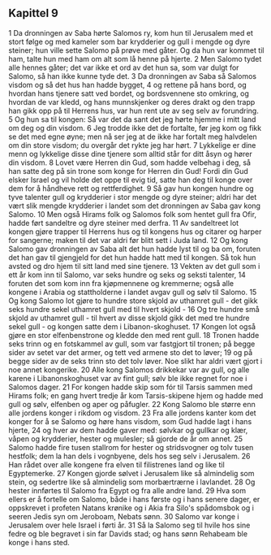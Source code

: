 ## Kapittel 9

1 Da dronningen av Saba hørte Salomos ry, kom hun til Jerusalem med et stort følge og med kameler som bar krydderier og gull i mengde og dyre steiner; hun ville sette Salomo på prøve med gåter. Og da hun var kommet til ham, talte hun med ham om alt som lå henne på hjerte.
2 Men Salomo tydet alle hennes gåter; det var ikke et ord av det hun sa, som var dulgt for Salomo, så han ikke kunne tyde det.
3 Da dronningen av Saba så Salomos visdom og så det hus han hadde bygget,
4 og rettene på hans bord, og hvordan hans tjenere satt ved bordet, og bordsvennene sto omkring, og hvordan de var kledd, og hans munnskjenker og deres drakt og den trapp han gikk opp på til Herrens hus, var hun rent ute av seg selv av forundring.
5 Og hun sa til kongen: Så var det da sant det jeg hørte hjemme i mitt land om deg og din visdom.
6 Jeg trodde ikke det de fortalte, før jeg kom og fikk se det med egne øyne; men nå ser jeg at de ikke har fortalt meg halvdelen om din store visdom; du overgår det rykte jeg har hørt.
7 Lykkelige er dine menn og lykkelige disse dine tjenere som alltid står for ditt åsyn og hører din visdom.
8 Lovet være Herren din Gud, som hadde velbehag i deg, så han satte deg på sin trone som konge for Herren din Gud! Fordi din Gud elsker Israel og vil holde det oppe til evig tid, satte han deg til konge over dem for å håndheve rett og rettferdighet.
9 Så gav hun kongen hundre og tyve talenter gull og krydderier i stor mengde og dyre steiner; aldri har det vært slik mengde krydderier i landet som det dronningen av Saba gav kong Salomo.
10 Men også Hirams folk og Salomos folk som hentet gull fra Ofir, hadde ført sandeltre og dyre steiner med derfra.
11 Av sandeltreet lot kongen gjøre trapper til Herrens hus og til kongens hus og citarer og harper for sangerne; maken til det var aldri før blitt sett i Juda land.
12 Og kong Salomo gav dronningen av Saba alt det hun hadde lyst til og ba om, foruten det han gav til gjengjeld for det hun hadde hatt med til kongen. Så tok hun avsted og dro hjem til sitt land med sine tjenere.
13 Vekten av det gull som i ett år kom inn til Salomo, var seks hundre og seks og seksti talenter,
14 foruten det som kom inn fra kjøpmennene og kremmerne; også alle kongene i Arabia og stattholderne i landet avgav gull og sølv til Salomo.
15 Og kong Salomo lot gjøre to hundre store skjold av uthamret gull - det gikk seks hundre sekel uthamret gull med til hvert skjold -
16 Og tre hundre små skjold av uthamret gull - til hvert av disse skjold gikk det med tre hundre sekel gull - og kongen satte dem i Libanon-skoghuset.
17 Kongen lot også gjøre en stor elfenbenstrone og kledde den med rent gull.
18 Tronen hadde seks trinn og en fotskammel av gull, som var fastgjort til tronen; på begge sider av setet var det armer, og tett ved armene sto det to løver;
19 og på begge sider av de seks trinn sto det tolv løver. Noe slikt har aldri vært gjort i noe annet kongerike.
20 Alle kong Salomos drikkekar var av gull, og alle karene i Libanonskoghuset var av fint gull; sølv ble ikke regnet for noe i Salomos dager.
21 For kongen hadde skip som fór til Tarsis sammen med Hirams folk; en gang hvert tredje år kom Tarsis-skipene hjem og hadde med gull og sølv, elfenben og aper og påfugler.
22 Kong Salomo ble større enn alle jordens konger i rikdom og visdom.
23 Fra alle jordens kanter kom det konger for å se Salomo og høre hans visdom, som Gud hadde lagt i hans hjerte,
24 og hver av dem hadde gaver med: sølvkar og gullkar og klær, våpen og krydderier, hester og mulesler; så gjorde de år om annet.
25 Salomo hadde fire tusen stallrom for hester og stridsvogner og tolv tusen hestfolk; dem la han dels i vognbyene, dels hos seg selv i Jerusalem.
26 Han rådet over alle kongene fra elven til filistrenes land og like til Egyptemerke.
27 Kongen gjorde sølvet i Jerusalem like så almindelig som stein, og sedertre like så almindelig som morbærtrærne i lavlandet.
28 Og hester innførtes til Salomo fra Egypt og fra alle andre land.
29 Hva som ellers er å fortelle om Salomo, både i hans første og i hans senere dager, er oppskrevet i profeten Natans krønike og i Akia fra Silo's spådomsbok og i seeren Jedis syn om Jeroboam, Nebats sønn.
30 Salomo var konge i Jerusalem over hele Israel i førti år.
31 Så la Salomo seg til hvile hos sine fedre og ble begravet i sin far Davids stad; og hans sønn Rehabeam ble konge i hans sted.
